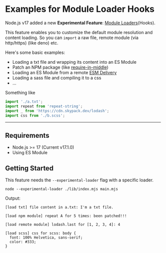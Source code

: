 # Examples for Module Loader Hooks

Node.js v17 added a new **Experimental Feature**: [Module Loaders](https://nodejs.org/docs/latest-v17.x/api/esm.html#loaders)(Hooks).

This feature enables you to customize the default module resolution and content loading. So you can `import` a raw file, remote module (via http/https) (like deno) etc.

Here's some basic examples:

- Loading a txt file and wrapping its content into an ES Module
- Patch an NPM package (like [require-in-middle](https://www.npmjs.com/package/require-in-the-middle))
- Loading an ES Module from a remote [ESM Delivery](https://www.skypack.dev/)
- Loading a sass file and compiling it to a css
- …

Something like

```js
import './a.txt';
import repeat from 'repeat-string';
import _ from 'https://cdn.skypack.dev/lodash';
import css from './b.scss';
```

---

## Requirements

- Node.js >= 17 (Current v17.1.0)
- Using ES Module

## Getting Started

This feature needs the `--experimental-loader` flag with a specific loader.

```shell
node --experimental-loader ./lib/index.mjs main.mjs
```

Output:
```text
[load txt] file content in a.txt: I'm a txt file.

[load npm module] repeat A for 5 times: been patched!!!

[load remote module] lodash.last for [1, 2, 3, 4]: 4

[load scss] css for scss: body {
  font: 100% Helvetica, sans-serif;
  color: #333;
}
```
